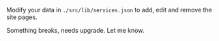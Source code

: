 Modify your data in `./src/lib/services.json` to add, edit and remove the site pages.

Something breaks, needs upgrade. Let me know.
